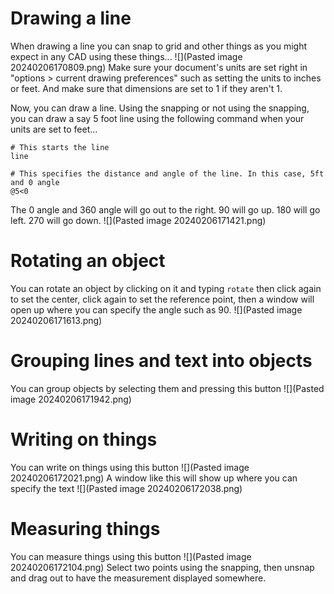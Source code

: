 # Drawing a line
When drawing a line you can snap to grid and other things as you might expect in any CAD using these things...
![](Pasted image 20240206170809.png)
Make sure your document's units are set right in "options > current drawing preferences" such as setting the units to inches or feet. And make sure that dimensions are set to 1 if they aren't 1.

Now, you can draw a line. Using the snapping or not using the snapping, you can draw a say 5 foot line using the following command when your units are set to feet...
```
# This starts the line
line

# This specifies the distance and angle of the line. In this case, 5ft and 0 angle
@5<0
```
The 0 angle and 360 angle will go out to the right. 90 will go up. 180 will go left. 270 will go down.
![](Pasted image 20240206171421.png)
# Rotating an object
You can rotate an object by clicking on it and typing `rotate` then click again to set the center, click again to set the reference point, then a window will open up where you can specify the angle such as 90.
![](Pasted image 20240206171613.png)
# Grouping lines and text into objects
You can group objects by selecting them and pressing this button
![](Pasted image 20240206171942.png)
# Writing on things
You can write on things using this button
![](Pasted image 20240206172021.png)
A window like this will show up where you can specify the text
![](Pasted image 20240206172038.png)
# Measuring things
You can measure things using this button
![](Pasted image 20240206172104.png)
Select two points using the snapping, then unsnap and drag out to have the measurement displayed somewhere.
